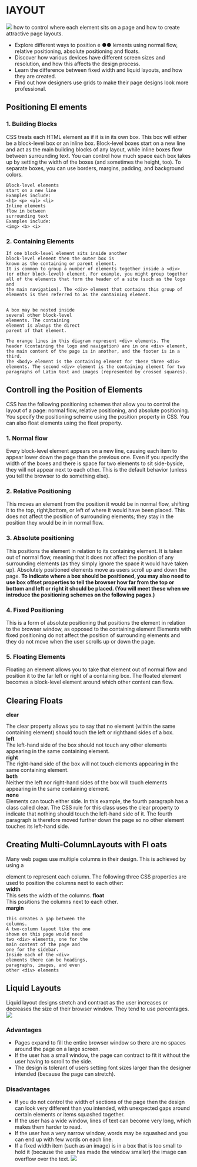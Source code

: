 # lAYOUT
![](https://i1.wp.com/www.cssscript.com/wp-content/uploads/2018/12/Tiny-Flexbox-Grid-Layout-In-Pure-CSS-infinity-css-grid.png?fit=565%2C376&ssl=1)
how to control where each element sits
on a page and how to create attractive
page layouts. 
+ Explore different ways to position e ●● lements using normal flow, relative positioning, absolute positioning and floats.
+ Discover how various devices have different screen sizes and resolution, and how this affects the design process.
+ Learn the difference between fixed width and liquid layouts, and how they are created.
+ Find out how designers use grids to make their page designs look more professional.
## Positioning El ements
###  1. Building Blocks
CSS treats each HTML element as if it is in its
own box. This box will either be a block-level
box or an inline box.
Block-level boxes start on a new line and act as the main building blocks
of any layout, while inline boxes flow between surrounding text. You can
control how much space each box takes up by setting the width of the
boxes (and sometimes the height, too). To separate boxes, you can use
borders, margins, padding, and background colors.
```
Block-level elements
start on a new line
Examples include:
<h1> <p> <ul> <li>
Inline elements
flow in between
surrounding text
Examples include:
<img> <b> <i>
```
### 2. Containing Elements
```
If one block-level element sits inside another
block-level element then the outer box is
known as the containing or parent element.
It is common to group a number of elements together inside a <div>
(or other block-level) element. For example, you might group together
all of the elements that form the header of a site (such as the logo and
the main navigation). The <div> element that contains this group of
elements is then referred to as the containing element. 


A box may be nested inside
several other block-level
elements. The containing
element is always the direct
parent of that element.

The orange lines in this diagram represent <div> elements. The
header (containing the logo and navigation) are in one <div> element,
the main content of the page is in another, and the footer is in a third.
The <body> element is the containing element for these three <div>
elements. The second <div> element is the containing element for two
paragraphs of Latin text and images (represented by crossed squares).
```
##  Controll ing the Position of Elements
CSS has the following positioning schemes that allow you to control the layout of a page: normal flow, relative positioning, and absolute positioning. You specify the positioning scheme using the position property in CSS. You can also float elements using the float property.
### 1. Normal flow
Every block-level element appears on a new line, causing each item to appear lower down the page than the previous one. Even if you specify the width of the boxes and there is space for two elements to sit side-byside, they will not appear next to each other. This is the default behavior (unless you tell the browser to do something else).
### 2. Relative Positioning
This moves an element from the position it would be in normal flow, shifting it to the top, right,bottom, or left of where it would have been placed. This does not affect the position of surrounding elements; they stay in the position they would be in in normal flow.
### 3. Absolute positioning
This positions the element in relation to its containing element. It is taken out of normal flow, meaning that it does not affect the position of any surrounding elements (as they simply ignore the space it would have taken up). Absolutely positioned elements move as users scroll up and down the page.
**To indicate where a box should be positioned, you may also need to use box offset properties to tell the browser how far from the top or bottom and left or right it should be placed. (You will meet these when we introduce the positioning schemes on the following pages.)**
### 4. Fixed Positioning
This is a form of absolute positioning that positions the element in relation to the browser window, as opposed to the containing element Elements with fixed positioning do not affect the position of surrounding elements and they do not move when the user scrolls up or down the page.
### 5. Floating Elements
Floating an element allows you to take that element out of normal flow and position it to the far left or right of a containing box. The floated element becomes a block-level element around which other content can flow.
 
## Clearing Floats
**clear**

 The clear property allows you
to say that no element (within
the same containing element)
should touch the left or righthand
sides of a box.    
**left**   
The left-hand side of the box
should not touch any other
elements appearing in the same
containing element.     
**right**   
The right-hand side of the
box will not touch elements
appearing in the same containing
element.    
**both**    
Neither the left nor right-hand
sides of the box will touch
elements appearing in the same
containing element.      
**none**    
Elements can touch either side.
In this example, the fourth
paragraph has a class called
clear. The CSS rule for this
class uses the clear property
to indicate that nothing should
touch the left-hand side of it. The
fourth paragraph is therefore
moved further down the page
so no other element touches its
left-hand side.   
## Creating Multi-ColumnLayouts with Fl oats
Many web pages use multiple
columns in their design. This
is achieved by using a <div>
element to represent each
column. The following three CSS
properties are used to position
the columns next to each other:   
**width**   
This sets the width of the
columns.
**float**   
This positions the columns next
to each other.   
**margin** 
```  
This creates a gap between the
columns.
A two-column layout like the one
shown on this page would need
two <div> elements, one for the
main content of the page and
one for the sidebar.
Inside each of the <div>
elements there can be headings,
paragraphs, images, and even
other <div> elements
```
## Liquid Layouts
Liquid layout designs stretch and contract as the user increases or decreases the size of their browser window. They tend to use percentages. 
![](https://bs-uploads.toptal.io/blackfish-uploads/uploaded_file/file/197755/image-1583190798408-7af80aeb943477b9375814bc95245a4e.png)  
### Advantages
+ Pages expand to fill the entire
browser window so there are
no spaces around the page
on a large screen.
+ If the user has a small
window, the page can
contract to fit it without the
user having to scroll to the
side.
+ The design is tolerant of
users setting font sizes larger
than the designer intended
(because the page can
stretch).
### Disadvantages
+ If you do not control the
width of sections of the page
then the design can look very
different than you intended,
with unexpected gaps around
certain elements or items
squashed together.
+ If the user has a wide
window, lines of text can
become very long, which
makes them harder to read.
+ If the user has a very narrow
window, words may be
squashed and you can end up
with few words on each line.
+ If a fixed width item (such as
an image) is in a box that is
too small to hold it (because
the user has made the
window smaller) the image
can overflow over the text.
![](https://miro.medium.com/max/1024/1*XCZZZmhQN4rHLw2dW14BZQ.png)